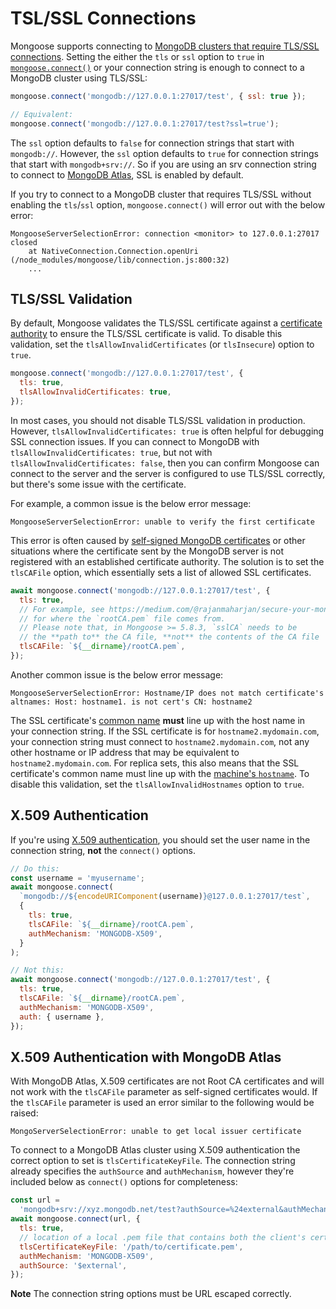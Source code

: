 # TSL/SSL Connections

Mongoose supports connecting to [MongoDB clusters that require TLS/SSL connections](https://www.mongodb.com/docs/manual/tutorial/configure-ssl/). Setting the either the `tls` or `ssl` option to `true` in [`mongoose.connect()`](../api/mongoose.html#mongoose_Mongoose-connect) or your connection string is enough to connect to a MongoDB cluster using TLS/SSL:

```javascript
mongoose.connect('mongodb://127.0.0.1:27017/test', { ssl: true });

// Equivalent:
mongoose.connect('mongodb://127.0.0.1:27017/test?ssl=true');
```

The `ssl` option defaults to `false` for connection strings that start with `mongodb://`. However,
the `ssl` option defaults to `true` for connection strings that start with `mongodb+srv://`. So if you are using an srv connection string to connect to [MongoDB Atlas](https://www.mongodb.com/cloud/atlas), SSL is enabled by default.

If you try to connect to a MongoDB cluster that requires TLS/SSL without enabling the `tls`/`ssl` option, `mongoose.connect()` will error out with the below error:

```no-highlight
MongooseServerSelectionError: connection <monitor> to 127.0.0.1:27017 closed
    at NativeConnection.Connection.openUri (/node_modules/mongoose/lib/connection.js:800:32)
    ...
```

## TLS/SSL Validation

By default, Mongoose validates the TLS/SSL certificate against a [certificate authority](https://en.wikipedia.org/wiki/Certificate_authority) to ensure the TLS/SSL certificate is valid. To disable this validation, set the `tlsAllowInvalidCertificates` (or `tlsInsecure`) option to `true`.

```javascript
mongoose.connect('mongodb://127.0.0.1:27017/test', {
  tls: true,
  tlsAllowInvalidCertificates: true,
});
```

In most cases, you should not disable TLS/SSL validation in production. However, `tlsAllowInvalidCertificates: true` is often helpful
for debugging SSL connection issues. If you can connect to MongoDB with `tlsAllowInvalidCertificates: true`, but not with
`tlsAllowInvalidCertificates: false`, then you can confirm Mongoose can connect to the server and the server is configured to use
TLS/SSL correctly, but there's some issue with the certificate.

For example, a common issue is the below error message:

```no-highlight
MongooseServerSelectionError: unable to verify the first certificate
```

This error is often caused by [self-signed MongoDB certificates](https://medium.com/@rajanmaharjan/secure-your-mongodb-connections-ssl-tls-92e2addb3c89) or other situations where the certificate sent by the MongoDB
server is not registered with an established certificate authority. The solution is to set the `tlsCAFile` option, which essentially sets a list of allowed SSL certificates.

```javascript
await mongoose.connect('mongodb://127.0.0.1:27017/test', {
  tls: true,
  // For example, see https://medium.com/@rajanmaharjan/secure-your-mongodb-connections-ssl-tls-92e2addb3c89
  // for where the `rootCA.pem` file comes from.
  // Please note that, in Mongoose >= 5.8.3, `sslCA` needs to be
  // the **path to** the CA file, **not** the contents of the CA file
  tlsCAFile: `${__dirname}/rootCA.pem`,
});
```

Another common issue is the below error message:

```no-highlight
MongooseServerSelectionError: Hostname/IP does not match certificate's altnames: Host: hostname1. is not cert's CN: hostname2
```

The SSL certificate's [common name](https://knowledge.digicert.com/solution/SO7239.html) **must** line up with the host name
in your connection string. If the SSL certificate is for `hostname2.mydomain.com`, your connection string must connect to `hostname2.mydomain.com`, not any other hostname or IP address that may be equivalent to `hostname2.mydomain.com`. For replica sets, this also means that the SSL certificate's common name must line up with the [machine's `hostname`](../connections.html#replicaset-hostnames). To disable this validation, set the `tlsAllowInvalidHostnames` option to `true`.

## X.509 Authentication

If you're using [X.509 authentication](https://www.mongodb.com/docs/drivers/node/current/fundamentals/authentication/mechanisms/#x.509), you should set the user name in the connection string, **not** the `connect()` options.

```javascript
// Do this:
const username = 'myusername';
await mongoose.connect(
  `mongodb://${encodeURIComponent(username)}@127.0.0.1:27017/test`,
  {
    tls: true,
    tlsCAFile: `${__dirname}/rootCA.pem`,
    authMechanism: 'MONGODB-X509',
  }
);

// Not this:
await mongoose.connect('mongodb://127.0.0.1:27017/test', {
  tls: true,
  tlsCAFile: `${__dirname}/rootCA.pem`,
  authMechanism: 'MONGODB-X509',
  auth: { username },
});
```

## X.509 Authentication with MongoDB Atlas

With MongoDB Atlas, X.509 certificates are not Root CA certificates and will not work with the `tlsCAFile` parameter as self-signed certificates would. If the `tlsCAFile` parameter is used an error similar to the following would be raised:

```no-highlight
MongoServerSelectionError: unable to get local issuer certificate
```

To connect to a MongoDB Atlas cluster using X.509 authentication the correct option to set is `tlsCertificateKeyFile`. The connection string already specifies the `authSource` and `authMechanism`, however they're included below as `connect()` options for completeness:

```javascript
const url =
  'mongodb+srv://xyz.mongodb.net/test?authSource=%24external&authMechanism=MONGODB-X509';
await mongoose.connect(url, {
  tls: true,
  // location of a local .pem file that contains both the client's certificate and key, e.g.
  tlsCertificateKeyFile: '/path/to/certificate.pem',
  authMechanism: 'MONGODB-X509',
  authSource: '$external',
});
```

**Note** The connection string options must be URL escaped correctly.
